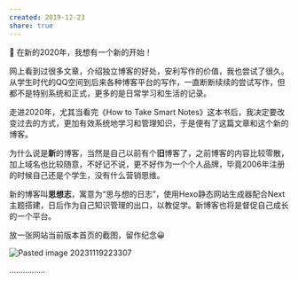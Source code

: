 ```yaml
---
created: 2019-12-23
share: true
---
```

🚀 在新的2020年，我想有一个新的开始！

网上看到过很多文章，介绍独立博客的好处，安利写作的价值，我也尝试了很久。从学生时代的QQ空间到后来各种博客平台的写作，一直断断续续的尝试写作，但都不是特别系统和正式，更多的是日常学习和生活的记录。

走进2020年，尤其当看完《How to Take Smart Notes》这本书后，我决定要改变过去的方式，更加有效系统地学习和管理知识，于是便有了这篇文章和这个新的博客。

<!--more-->

为什么说是**新**的博客，当然是自己以前有个**旧**博客了，之前博客的内容比较零散，加上域名也比较随意，不好记不说，更不好作为一个个人品牌，毕竟2006年注册的时候自己还是个学生，没有什么营销思维。

新的博客叫**思想志**，寓意为“思与想的日志”，使用Hexo静态网站生成器配合Next主题搭建，日后作为自己知识管理的出口，以教促学。新博客也将是督促自己成长的一个平台。

放一张网站当前版本首页的截图，留作纪念😀

![Pasted image 20231119223307](https://img.xcz.life/i/archive/obsidian/1741527363-d0.png)

................